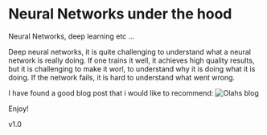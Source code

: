 # Neural Networks under the hood


Neural Networks, deep learning etc ...

Deep neural networks, it is quite challenging to understand what a neural network is really doing. If one trains it well, it achieves high quality results, but it is challenging to make it worl, to understand why it is doing what it is doing. If the network fails, it is hard to understand what went wrong.

I have found a good blog post that i would like to recommend: ![Olahs blog](http://colah.github.io/posts/2014-03-NN-Manifolds-Topology/)


Enjoy!


v1.0
